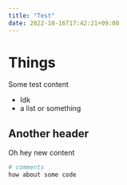 ```yaml
---
title: "Test"
date: 2022-10-16T17:42:21+09:00
---
```


# Things

Some test content

- Idk
- a list or something

## Another header

Oh hey new content

```bash
# comments
how about some code
```
